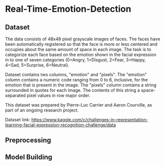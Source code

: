 # Real-Time-Emotion-Detection

## Dataset

The data consists of 48x48 pixel grayscale images of faces. The faces have been automatically registered so that the face is more or less centered and occupies about the same amount of space in each image. The task is to categorize each face based on the emotion shown in the facial expression in to one of seven categories (0=Angry, 1=Disgust, 2=Fear, 3=Happy, 4=Sad, 5=Surprise, 6=Neutral).  

Dataset contains two columns, "emotion" and "pixels". The "emotion" column contains a numeric code ranging from 0 to 6, inclusive, for the emotion that is present in the image. The "pixels" column contains a string surrounded in quotes for each image. The contents of this string a space-separated pixel values in row major order.

This dataset was prepared by Pierre-Luc Carrier and Aaron Courville, as part of an ongoing research project.

Dataset link: https://www.kaggle.com/c/challenges-in-representation-learning-facial-expression-recognition-challenge/data

## Preprocessing

## Model Building
